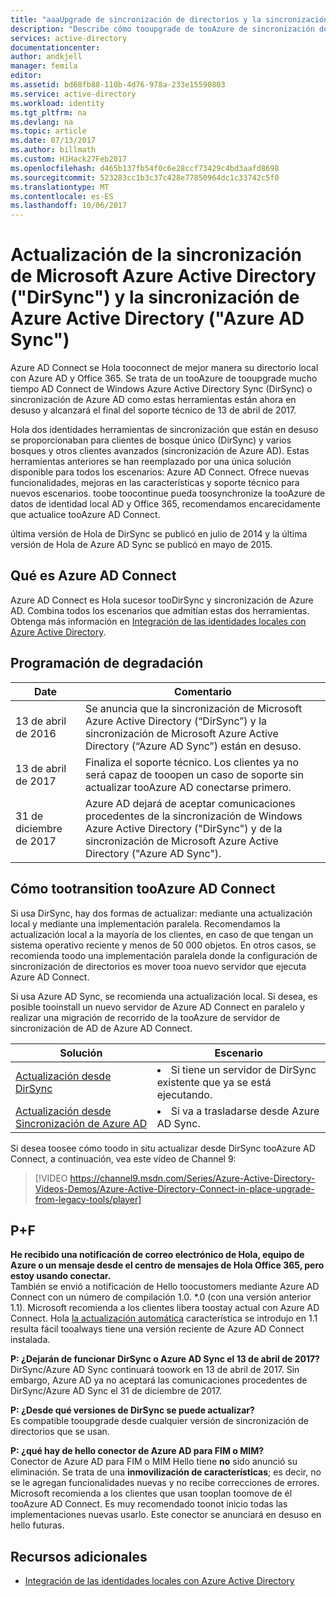 ```yaml
---
title: "aaaUpgrade de sincronización de directorios y la sincronización de AD de Azure | Documentos de Microsoft"
description: "Describe cómo tooupgrade de tooAzure de sincronización de directorios y la sincronización de AD de Azure AD Connect."
services: active-directory
documentationcenter: 
author: andkjell
manager: femila
editor: 
ms.assetid: bd68fb88-110b-4d76-978a-233e15590803
ms.service: active-directory
ms.workload: identity
ms.tgt_pltfrm: na
ms.devlang: na
ms.topic: article
ms.date: 07/13/2017
ms.author: billmath
ms.custom: H1Hack27Feb2017
ms.openlocfilehash: d465b137fb54f0c6e28ccf73429c4bd3aafd8698
ms.sourcegitcommit: 523283cc1b3c37c428e77850964dc1c33742c5f0
ms.translationtype: MT
ms.contentlocale: es-ES
ms.lasthandoff: 10/06/2017
---
```

# <a name="upgrade-windows-azure-active-directory-sync-and-azure-active-directory-sync"></a>Actualización de la sincronización de Microsoft Azure Active Directory ("DirSync") y la sincronización de Azure Active Directory ("Azure AD Sync")
Azure AD Connect se Hola tooconnect de mejor manera su directorio local con Azure AD y Office 365. Se trata de un tooAzure de tooupgrade mucho tiempo AD Connect de Windows Azure Active Directory Sync (DirSync) o sincronización de Azure AD como estas herramientas están ahora en desuso y alcanzará el final del soporte técnico de 13 de abril de 2017.

Hola dos identidades herramientas de sincronización que están en desuso se proporcionaban para clientes de bosque único (DirSync) y varios bosques y otros clientes avanzados (sincronización de Azure AD). Estas herramientas anteriores se han reemplazado por una única solución disponible para todos los escenarios: Azure AD Connect. Ofrece nuevas funcionalidades, mejoras en las características y soporte técnico para nuevos escenarios. toobe toocontinue pueda toosynchronize la tooAzure de datos de identidad local AD y Office 365, recomendamos encarecidamente que actualice tooAzure AD Connect.

última versión de Hola de DirSync se publicó en julio de 2014 y la última versión de Hola de Azure AD Sync se publicó en mayo de 2015.

## <a name="what-is-azure-ad-connect"></a>Qué es Azure AD Connect
Azure AD Connect es Hola sucesor tooDirSync y sincronización de Azure AD. Combina todos los escenarios que admitían estas dos herramientas. Obtenga más información en [Integración de las identidades locales con Azure Active Directory](active-directory-aadconnect.md).

## <a name="deprecation-schedule"></a>Programación de degradación
| Date | Comentario |
| --- | --- |
| 13 de abril de 2016 |Se anuncia que la sincronización de Microsoft Azure Active Directory (“DirSync”) y la sincronización de Microsoft Azure Active Directory (“Azure AD Sync”) están en desuso. |
| 13 de abril de 2017 |Finaliza el soporte técnico. Los clientes ya no será capaz de tooopen un caso de soporte sin actualizar tooAzure AD conectarse primero. |
|31 de diciembre de 2017|Azure AD dejará de aceptar comunicaciones procedentes de la sincronización de Windows Azure Active Directory ("DirSync") y de la sincronización de Microsoft Azure Active Directory ("Azure AD Sync").

## <a name="how-tootransition-tooazure-ad-connect"></a>Cómo tootransition tooAzure AD Connect
Si usa DirSync, hay dos formas de actualizar: mediante una actualización local y mediante una implementación paralela. Recomendamos la actualización local a la mayoría de los clientes, en caso de que tengan un sistema operativo reciente y menos de 50 000 objetos. En otros casos, se recomienda toodo una implementación paralela donde la configuración de sincronización de directorios es mover tooa nuevo servidor que ejecuta Azure AD Connect.

Si usa Azure AD Sync, se recomienda una actualización local. Si desea, es posible tooinstall un nuevo servidor de Azure AD Connect en paralelo y realizar una migración de recorrido de la tooAzure de servidor de sincronización de AD de Azure AD Connect.

| Solución | Escenario |
| --- | --- |
| [Actualización desde DirSync](active-directory-aadconnect-dirsync-upgrade-get-started.md) |<li>Si tiene un servidor de DirSync existente que ya se está ejecutando.</li> |
| [Actualización desde Sincronización de Azure AD](active-directory-aadconnect-upgrade-previous-version.md) |<li>Si va a trasladarse desde Azure AD Sync.</li> |

Si desea toosee cómo toodo in situ actualizar desde DirSync tooAzure AD Connect, a continuación, vea este vídeo de Channel 9:

> [!VIDEO https://channel9.msdn.com/Series/Azure-Active-Directory-Videos-Demos/Azure-Active-Directory-Connect-in-place-upgrade-from-legacy-tools/player]
>
>

## <a name="faq"></a>P+F
**He recibido una notificación de correo electrónico de Hola, equipo de Azure o un mensaje desde el centro de mensajes de Hola Office 365, pero estoy usando conectar.**  
También se envió a notificación de Hello toocustomers mediante Azure AD Connect con un número de compilación 1.0. \*.0 (con una versión anterior 1.1). Microsoft recomienda a los clientes libera toostay actual con Azure AD Connect. Hola [la actualización automática](active-directory-aadconnect-feature-automatic-upgrade.md) característica se introdujo en 1.1 resulta fácil tooalways tiene una versión reciente de Azure AD Connect instalada.

**P: ¿Dejarán de funcionar DirSync o Azure AD Sync el 13 de abril de 2017?**  
DirSync/Azure AD Sync continuará toowork en 13 de abril de 2017.  Sin embargo, Azure AD ya no aceptará las comunicaciones procedentes de DirSync/Azure AD Sync el 31 de diciembre de 2017.

**P: ¿Desde qué versiones de DirSync se puede actualizar?**  
Es compatible tooupgrade desde cualquier versión de sincronización de directorios que se usan.

**P: ¿qué hay de hello conector de Azure AD para FIM o MIM?**  
Conector de Azure AD para FIM o MIM Hello tiene **no** sido anunció su eliminación. Se trata de una **inmovilización de características**; es decir, no se le agregan funcionalidades nuevas y no recibe correcciones de errores. Microsoft recomienda a los clientes que usan tooplan toomove de él tooAzure AD Connect. Es muy recomendado toonot inicio todas las implementaciones nuevas usarlo. Este conector se anunciará en desuso en hello futuras.

## <a name="additional-resources"></a>Recursos adicionales
* [Integración de las identidades locales con Azure Active Directory](active-directory-aadconnect.md)
